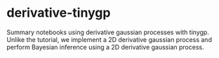 # derivative-tinygp
Summary notebooks using derivative gaussian processes with tinygp. Unlike the tutorial, we implement a 2D derivative gaussian process and perform Bayesian inference using a 2D derivative gaussian process.
